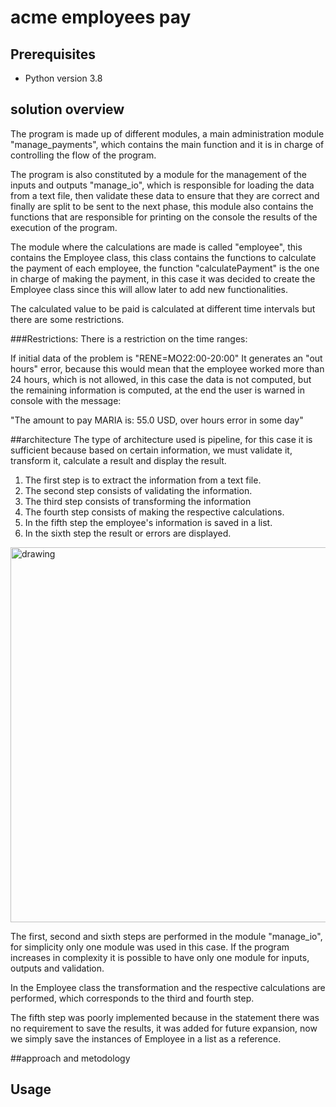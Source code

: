 # acme employees pay

## Prerequisites

- Python version 3.8

## solution overview
The program is made up of different modules, a main administration module "manage_payments", which contains the main function and it is in charge of controlling the flow of the program.

The program is also constituted by a module for the management of the inputs and outputs "manage_io", which is responsible for loading the data from a text file, then validate these data to ensure that they are correct and finally are split to be sent to the next phase, this module also contains the functions that are responsible for printing on the console the results of the execution of the program.

The module where the calculations are made is called "employee", this contains the Employee class, this class contains the functions to calculate the payment of each employee, the function "calculatePayment" is the one in charge of making the payment, in this case it was decided to create the Employee class since this will allow later to add new functionalities.

The calculated value to be paid is calculated at different time intervals but there are some restrictions.

###Restrictions:
There is a restriction on the time ranges:

If initial data of the problem is "RENE=MO22:00-20:00"
It generates an "out hours" error, because this would mean that the employee worked more than 24 hours, 
which is not allowed, in this case the data is not computed, but the remaining information is computed, at the end the user is warned in console with the message:

"The amount to pay MARIA is: 55.0 USD, over hours error in some day"

##architecture
The type of architecture used is pipeline, for this case it is sufficient 
because based on certain information, we must validate it, 
transform it, calculate a result and display the result.
1. The first step is to extract the information from a text file.
2. The second step consists of validating the information.
3. The third step consists of transforming the information
4. The fourth step consists of making the respective calculations.
5. In the fifth step the employee's information is saved in a list.
6. In the sixth step the result or errors are displayed.

<div class="figure"> <img src="https://user-images.githubusercontent.com/55673344/111832785-37ba0100-88bf-11eb-8760-86f4e9987fc7.png" alt="drawing" width="600"/></div>
<p></p> 
The first, second and sixth steps are performed in the module "manage_io", 
for simplicity only one module was used in this case. 
If the program increases in complexity it is possible to have only one module
for inputs, outputs and validation.

In the Employee class the transformation and the respective calculations 
are performed, which corresponds to the third and fourth step.

The fifth step was poorly implemented because in the statement there was no requirement to save the results, it was added for future expansion, now we simply save the instances of Employee in a list as a reference.

##approach and metodology

## Usage

